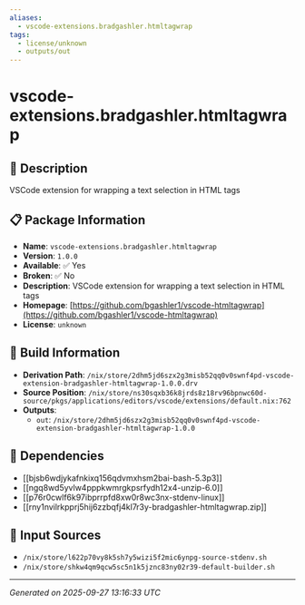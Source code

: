 ```yaml
---
aliases:
  - vscode-extensions.bradgashler.htmltagwrap
tags:
  - license/unknown
  - outputs/out
---
```


# vscode-extensions.bradgashler.htmltagwrap

## 📝 Description

VSCode extension for wrapping a text selection in HTML tags

## 📋 Package Information

- **Name**: `vscode-extensions.bradgashler.htmltagwrap`
- **Version**: `1.0.0`
- **Available**: ✅ Yes
- **Broken**: ✅ No
- **Description**: VSCode extension for wrapping a text selection in HTML tags
- **Homepage**: [https://github.com/bgashler1/vscode-htmltagwrap](https://github.com/bgashler1/vscode-htmltagwrap)
- **License**: `unknown`

## 🔧 Build Information

- **Derivation Path**: `/nix/store/2dhm5jd6szx2g3misb52qq0v0swnf4pd-vscode-extension-bradgashler-htmltagwrap-1.0.0.drv`
- **Source Position**: `/nix/store/ns30sqxb36k8jrds8z18rv96bpnwc60d-source/pkgs/applications/editors/vscode/extensions/default.nix:762`
- **Outputs**:
  - `out`:  `/nix/store/2dhm5jd6szx2g3misb52qq0v0swnf4pd-vscode-extension-bradgashler-htmltagwrap-1.0.0`

## 🔗 Dependencies

- [[bjsb6wdjykafnkixq156qdvmxhsm2bai-bash-5.3p3]]
- [[ngq8wd5yvlw4pppkwmrgkpsrfydh12x4-unzip-6.0]]
- [[p76r0cwlf6k97ibprrpfd8xw0r8wc3nx-stdenv-linux]]
- [[rny1nvilrkpprj5hij6zzbqfj4kl7r3y-bradgashler-htmltagwrap.zip]]

## 📁 Input Sources

- `/nix/store/l622p70vy8k5sh7y5wizi5f2mic6ynpg-source-stdenv.sh`
- `/nix/store/shkw4qm9qcw5sc5n1k5jznc83ny02r39-default-builder.sh`

---
*Generated on 2025-09-27 13:16:33 UTC*
